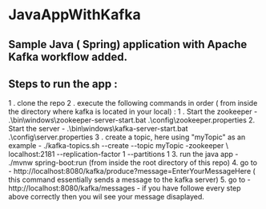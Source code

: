 # JavaAppWithKafka



## Sample Java ( Spring) application with Apache Kafka workflow added.

## Steps to run the app :
1 . clone the repo
2 . execute the following commands in order ( from inside the directory where kafka is located in your local)  :
   1 . Start the zookeeper -  .\bin\windows\zookeeper-server-start.bat .\config\zookeeper.properties
   2.  Start the server - .\bin\windows\kafka-server-start.bat .\config\server.properties
   3 . create a topic, here  using "myTopic" as an example  - ./kafka-topics.sh --create --topic myTopic -zookeeper \  localhost:2181 --replication-factor 1 --partitions 1
3. run the java app -  ./mvnw spring-boot:run    (from inside the root directory of this repo)
4. go to  - http://localhost:8080/kafka/produce?message=EnterYourMessageHere ( this command essentially sends a message to the kafka server)
5. go to  - http://localhost:8080/kafka/messages - if you have followe every step above correctly then you wil see your message disaplayed.  
